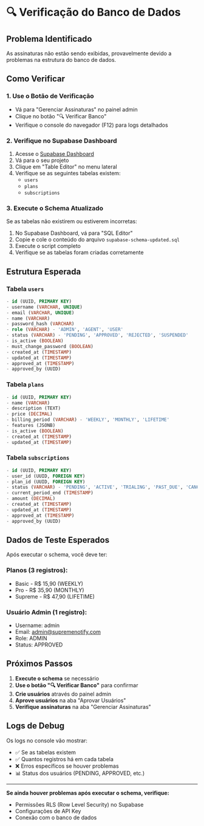 # 🔍 Verificação do Banco de Dados

## Problema Identificado
As assinaturas não estão sendo exibidas, provavelmente devido a problemas na estrutura do banco de dados.

## Como Verificar

### 1. Use o Botão de Verificação
- Vá para "Gerenciar Assinaturas" no painel admin
- Clique no botão "🔍 Verificar Banco"
- Verifique o console do navegador (F12) para logs detalhados

### 2. Verifique no Supabase Dashboard
1. Acesse o [Supabase Dashboard](https://supabase.com/dashboard)
2. Vá para o seu projeto
3. Clique em "Table Editor" no menu lateral
4. Verifique se as seguintes tabelas existem:
   - `users`
   - `plans` 
   - `subscriptions`

### 3. Execute o Schema Atualizado
Se as tabelas não existirem ou estiverem incorretas:

1. No Supabase Dashboard, vá para "SQL Editor"
2. Copie e cole o conteúdo do arquivo `supabase-schema-updated.sql`
3. Execute o script completo
4. Verifique se as tabelas foram criadas corretamente

## Estrutura Esperada

### Tabela `users`
```sql
- id (UUID, PRIMARY KEY)
- username (VARCHAR, UNIQUE)
- email (VARCHAR, UNIQUE)
- name (VARCHAR)
- password_hash (VARCHAR)
- role (VARCHAR) - 'ADMIN', 'AGENT', 'USER'
- status (VARCHAR) - 'PENDING', 'APPROVED', 'REJECTED', 'SUSPENDED'
- is_active (BOOLEAN)
- must_change_password (BOOLEAN)
- created_at (TIMESTAMP)
- updated_at (TIMESTAMP)
- approved_at (TIMESTAMP)
- approved_by (UUID)
```

### Tabela `plans`
```sql
- id (UUID, PRIMARY KEY)
- name (VARCHAR)
- description (TEXT)
- price (DECIMAL)
- billing_period (VARCHAR) - 'WEEKLY', 'MONTHLY', 'LIFETIME'
- features (JSONB)
- is_active (BOOLEAN)
- created_at (TIMESTAMP)
- updated_at (TIMESTAMP)
```

### Tabela `subscriptions`
```sql
- id (UUID, PRIMARY KEY)
- user_id (UUID, FOREIGN KEY)
- plan_id (UUID, FOREIGN KEY)
- status (VARCHAR) - 'PENDING', 'ACTIVE', 'TRIALING', 'PAST_DUE', 'CANCELED', 'SUSPENDED'
- current_period_end (TIMESTAMP)
- amount (DECIMAL)
- created_at (TIMESTAMP)
- updated_at (TIMESTAMP)
- approved_at (TIMESTAMP)
- approved_by (UUID)
```

## Dados de Teste Esperados

Após executar o schema, você deve ter:

### Planos (3 registros):
- Basic - R$ 15,90 (WEEKLY)
- Pro - R$ 35,90 (MONTHLY)  
- Supreme - R$ 47,90 (LIFETIME)

### Usuário Admin (1 registro):
- Username: admin
- Email: admin@supremenotify.com
- Role: ADMIN
- Status: APPROVED

## Próximos Passos

1. **Execute o schema** se necessário
2. **Use o botão "🔍 Verificar Banco"** para confirmar
3. **Crie usuários** através do painel admin
4. **Aprove usuários** na aba "Aprovar Usuários"
5. **Verifique assinaturas** na aba "Gerenciar Assinaturas"

## Logs de Debug

Os logs no console vão mostrar:
- ✅ Se as tabelas existem
- ✅ Quantos registros há em cada tabela
- ❌ Erros específicos se houver problemas
- 📊 Status dos usuários (PENDING, APPROVED, etc.)

---

**Se ainda houver problemas após executar o schema, verifique:**
- Permissões RLS (Row Level Security) no Supabase
- Configurações de API Key
- Conexão com o banco de dados
